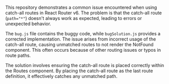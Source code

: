 This repository demonstrates a common issue encountered when using catch-all routes in React Router v6. The problem is that the catch-all route (`path="*"`) doesn't always work as expected, leading to errors or unexpected behavior.

The `bug.js` file contains the buggy code, while `bugSolution.js` provides a corrected implementation.  The issue arises from incorrect usage of the catch-all route, causing unmatched routes to not render the NotFound component. This often occurs because of other routing issues or typos in route paths.

The solution involves ensuring the catch-all route is placed correctly within the Routes component.  By placing the catch-all route as the last route definition, it effectively catches any unmatched path.